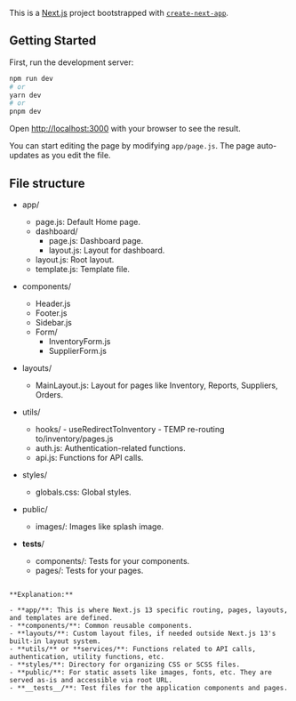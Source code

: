 This is a [Next.js](https://nextjs.org/) project bootstrapped with [`create-next-app`](https://github.com/vercel/next.js/tree/canary/packages/create-next-app).

## Getting Started

First, run the development server:

```bash
npm run dev
# or
yarn dev
# or
pnpm dev
```

Open [http://localhost:3000](http://localhost:3000) with your browser to see the result.

You can start editing the page by modifying `app/page.js`. The page auto-updates as you edit the file.

## File structure

- app/

  - page.js: Default Home page.
  - dashboard/
    - page.js: Dashboard page.
    - layout.js: Layout for dashboard.
  - layout.js: Root layout.
  - template.js: Template file.

- components/

  - Header.js
  - Footer.js
  - Sidebar.js
  - Form/
    - InventoryForm.js
    - SupplierForm.js

- layouts/

  - MainLayout.js: Layout for pages like Inventory, Reports, Suppliers, Orders.

- utils/

  - hooks/ - useRedirectToInventory - TEMP re-routing to/inventory/pages.js
  - auth.js: Authentication-related functions.
  - api.js: Functions for API calls.

- styles/

  - globals.css: Global styles.

- public/

  - images/: Images like splash image.

- **tests**/
  - components/: Tests for your components.
  - pages/: Tests for your pages.

```

**Explanation:**

- **app/**: This is where Next.js 13 specific routing, pages, layouts, and templates are defined.
- **components/**: Common reusable components.
- **layouts/**: Custom layout files, if needed outside Next.js 13's built-in layout system.
- **utils/** or **services/**: Functions related to API calls, authentication, utility functions, etc.
- **styles/**: Directory for organizing CSS or SCSS files.
- **public/**: For static assets like images, fonts, etc. They are served as-is and accessible via root URL.
- **__tests__/**: Test files for the application components and pages.




```

